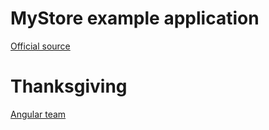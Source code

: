 # MyStore example application

[Official source](https://angular.io/generated/live-examples/getting-started-v0/stackblitz.html)

# Thanksgiving

[Angular team](https://github.com/angular)
